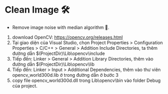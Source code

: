 # Clean Image 🛠
- Remove image noise with median algorithm 🧼️.

1) download OpenCV: https://opencv.org/releases.html
2) Tại giao diện của Visual Studio, chọn Project Properties > Configuration Properties > C/C++ > General > Addition Include Directories, 
ta thêm đường dẫn $(ProjectDir)\Lib\opencv\include 
3) Tiếp đến: Linker > General > Addition Library Directories, thêm vào đường dẫn $(ProjectDir)\Lib\opencv\lib 
4) Tiếp đến: Linker > Input > Additional Dependencies, thêm vào thư viên opencv_world300d.lib ở trong đường dẫn ở bước 3
5) copy file opencv_world300d.dll trong Lib\opencv\bin vào folder Debug của project.

